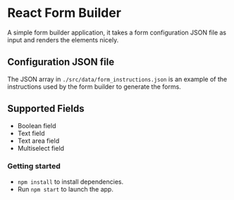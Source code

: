 # React Form Builder

A simple form builder application, it takes a form configuration JSON file as input and renders the elements nicely.

## Configuration JSON file
The JSON array in `./src/data/form_instructions.json` is an example of the instructions used by the form builder to generate the forms.

## Supported Fields

- Boolean field
- Text field
- Text area field
- Multiselect field

### Getting started

- `npm install` to install dependencies.
- Run `npm start` to launch the app.
